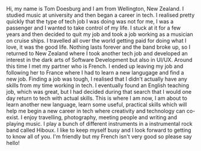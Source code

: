 Hi, my name is Tom Doesburg and I am from Wellington, New Zealand. I studied music at university and then began a career in tech. I realised pretty quickly that the type of tech job I was doing was not for me, I was a passenger and I wanted to take control of my life. I stuck at it for a few years and then decided to quit my job and took a job working as a musician on cruise ships. I travelled all over the world getting paid for doing what I love, it was the good life. Nothing lasts forever and the band broke up, so I returned to New Zealand where I took another tech job and developed an interest in the dark arts of Software Development but also in UI/UX. Around this time I met my partner who is French. I ended up leaving my job and following her to France where I had to learn a new langugage and find a new job. Finding a job was tough, I realised that I didn't actually have any skills from my time working in tech. I eventually found an English teaching job, which was great, but I had decided during that search that I would one day return to tech with actual skills. This is where I am now, I am about to learn another new language, learn some useful, practical skills which will help me begin a new career in tech where creativity and technology can co-exist. I enjoy travelling, photography, meeting people and writing and playing music. I play a bunch of different instruments in a instrumental rock band called Hiboux. I like to keep myself busy and I look forward to getting to know all of you. I'm friendly but my French isn't very good so please say hello!